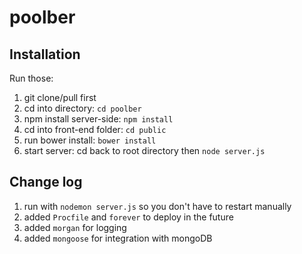 # poolber

## Installation

Run those:

1. git clone/pull first
2. cd into directory: `cd poolber`
3. npm install server-side: `npm install`
4. cd into front-end folder: `cd public`
5. run bower install: `bower install`
6. start server: cd back to root directory then `node server.js`


## Change log
1. run with `nodemon server.js` so you don't have to restart manually
2. added `Procfile` and `forever` to deploy in the future
3. added `morgan` for logging
4. added `mongoose` for integration with mongoDB